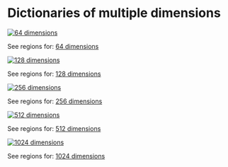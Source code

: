 


# Dictionaries of multiple dimensions

[![64 dimensions](imgs/front/64.jpg "64 dimensions")](https://osf.io/ry5fq/download)

See regions for: [64 dimensions](64 "Labels for 64 dimensions")

[![128 dimensions](imgs/front/128.jpg "128 dimensions")](https://osf.io/5kqx7/download)

See regions for: [128 dimensions](128 "Labels for 128 dimensions")

[![256 dimensions](imgs/front/256.jpg "256 dimensions")](https://osf.io/xkja5/download)

See regions for: [256 dimensions](256 "Labels for 256 dimensions")

[![512 dimensions](imgs/front/512.jpg "512 dimensions")](https://osf.io/unqfz/download)

See regions for: [512 dimensions](512 "Labels for 512 dimensions")

[![1024 dimensions](imgs/front/1024.jpg "1024 dimensions")](https://osf.io/wr4j3/download)

See regions for: [1024 dimensions](1024 "Labels for 1024 dimensions")